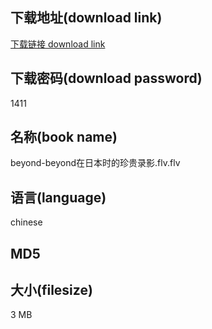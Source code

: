 ## 下载地址(download link)
[下载链接 download link](https://tutu365.netlify.app/?s=beyond-beyond%E5%9C%A8%E6%97%A5%E6%9C%AC%E6%97%B6%E7%9A%84%E7%8F%8D%E8%B4%B5%E5%BD%95%E5%BD%B1.flv)

## 下载密码(download password)
1411

## 名称(book name)
beyond-beyond在日本时的珍贵录影.flv.flv

## 语言(language)
chinese

## MD5


## 大小(filesize)
3 MB
